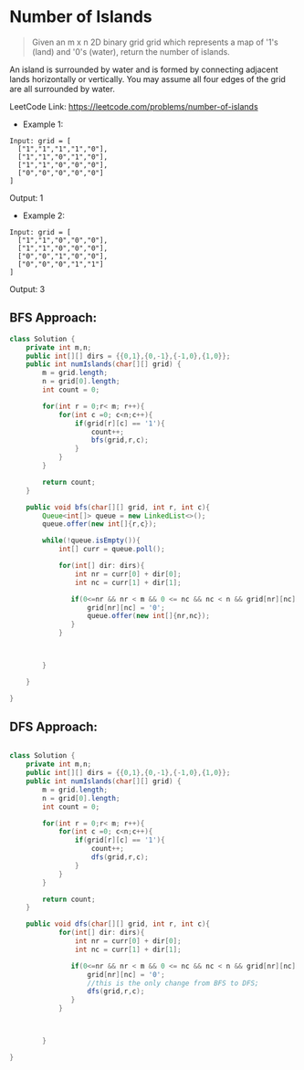# Number of Islands

> Given an m x n 2D binary grid grid which represents a map of '1's (land) and '0's (water), return the number of islands.

An island is surrounded by water and is formed by connecting adjacent lands horizontally or vertically. You may assume all four edges of the grid are all surrounded by water.

LeetCode Link: https://leetcode.com/problems/number-of-islands

- Example 1:
```
Input: grid = [
  ["1","1","1","1","0"],
  ["1","1","0","1","0"],
  ["1","1","0","0","0"],
  ["0","0","0","0","0"]
]
```
Output: 1

- Example 2:
```
Input: grid = [
  ["1","1","0","0","0"],
  ["1","1","0","0","0"],
  ["0","0","1","0","0"],
  ["0","0","0","1","1"]
]
```
Output: 3

## BFS Approach: 

```java
class Solution {
    private int m,n;
    public int[][] dirs = {{0,1},{0,-1},{-1,0},{1,0}};
    public int numIslands(char[][] grid) {
        m = grid.length;
        n = grid[0].length;
        int count = 0;

        for(int r = 0;r< m; r++){
            for(int c =0; c<n;c++){
                if(grid[r][c] == '1'){
                    count++;
                    bfs(grid,r,c);
                }
            }
        }

        return count;
    }

    public void bfs(char[][] grid, int r, int c){
        Queue<int[]> queue = new LinkedList<>();
        queue.offer(new int[]{r,c});  

        while(!queue.isEmpty()){
            int[] curr = queue.poll();

            for(int[] dir: dirs){
                int nr = curr[0] + dir[0];
                int nc = curr[1] + dir[1];

               if(0<=nr && nr < m && 0 <= nc && nc < n && grid[nr][nc] == '1'){
                   grid[nr][nc] = '0';
                   queue.offer(new int[]{nr,nc});
               }
            }   



        } 

    }

}

```


## DFS Approach: 
```java

class Solution {
    private int m,n;
    public int[][] dirs = {{0,1},{0,-1},{-1,0},{1,0}};
    public int numIslands(char[][] grid) {
        m = grid.length;
        n = grid[0].length;
        int count = 0;

        for(int r = 0;r< m; r++){
            for(int c =0; c<n;c++){
                if(grid[r][c] == '1'){
                    count++;
                    dfs(grid,r,c);
                }
            }
        }

        return count;
    }

    public void dfs(char[][] grid, int r, int c){  
            for(int[] dir: dirs){
                int nr = curr[0] + dir[0];
                int nc = curr[1] + dir[1];

               if(0<=nr && nr < m && 0 <= nc && nc < n && grid[nr][nc] == '1'){
                   grid[nr][nc] = '0';
                   //this is the only change from BFS to DFS;
                   dfs(grid,r,c);
               }
            }   



        } 

}
```
